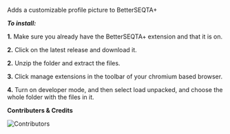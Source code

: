 Adds a customizable profile picture to BetterSEQTA+


*****To install:*****

**1.** Make sure you already have the BetterSEQTA+ extension and that it is on.

**2.** Click on the latest release and download it.

**2.** Unzip the folder and extract the files.

**3.** Click manage extensions in the toolbar of your chromium based browser.

**4.** Turn on developer mode, and then select load unpacked, and choose the whole folder with the files in it.


**Contributers & Credits**

![Contributors](https://contrib.rocks/image?repo=jones8683/seqtaprofilepic&max=100&reload=true#v2)





